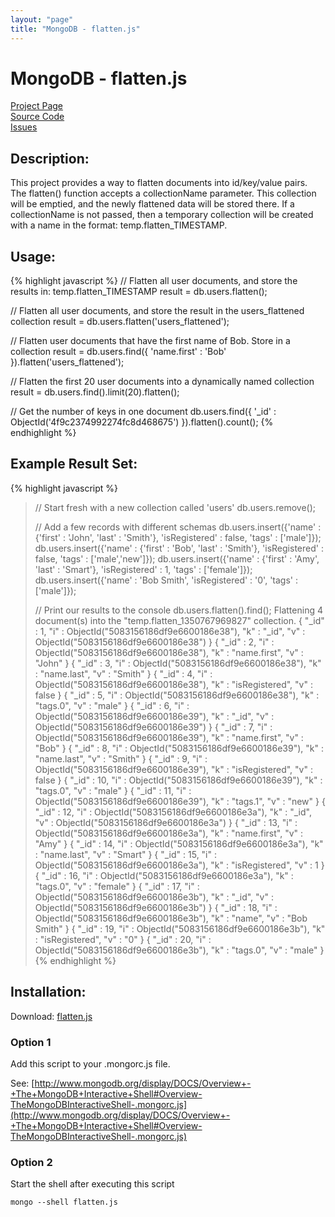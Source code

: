```yaml
---
layout: "page"
title: "MongoDB - flatten.js"
---
```

# MongoDB - flatten.js #

[Project Page](https://www.skratchdot.com/projects/mongodb-flatten/)  
[Source Code](https://github.com/skratchdot/mongodb-flatten/)  
[Issues](https://github.com/skratchdot/mongodb-flatten/issues/)  

## Description: ##

This project provides a way to flatten documents into id/key/value
pairs. The flatten() function accepts a collectionName parameter.
This collection will be emptied, and the newly flattened data will
be stored there. If a collectionName is not passed, then a temporary
collection will be created with a name in the format: temp.flatten_TIMESTAMP.

## Usage: ##

{% highlight javascript %}
// Flatten all user documents, and store the results in: temp.flatten_TIMESTAMP
result = db.users.flatten();

// Flatten all user documents, and store the result in the users_flattened collection
result = db.users.flatten('users_flattened');

// Flatten user documents that have the first name of Bob. Store in a collection
result = db.users.find({ 'name.first' : 'Bob' }).flatten('users_flattened');

// Flatten the first 20 user documents into a dynamically named collection
result = db.users.find().limit(20).flatten();

// Get the number of keys in one document
db.users.find({
	'_id' : ObjectId('4f9c2374992274fc8d468675')
}).flatten().count();
{% endhighlight %}

## Example Result Set: ##

{% highlight javascript %}
> // Start fresh with a new collection called 'users'
> db.users.remove();
> 
> // Add a few records with different schemas
> db.users.insert({'name' : {'first' : 'John', 'last' : 'Smith'}, 'isRegistered' : false, 'tags' : ['male']});
> db.users.insert({'name' : {'first' : 'Bob', 'last' : 'Smith'}, 'isRegistered' : false, 'tags' : ['male','new']});
> db.users.insert({'name' : {'first' : 'Amy', 'last' : 'Smart'}, 'isRegistered' : 1, 'tags' : ['female']});
> db.users.insert({'name' : 'Bob Smith', 'isRegistered' : '0', 'tags' : ['male']});
> 
> // Print our results to the console
> db.users.flatten().find();
Flattening 4 document(s) into the "temp.flatten_1350767969827" collection.
{ "_id" : 1, "i" : ObjectId("5083156186df9e6600186e38"), "k" : "_id", "v" : ObjectId("5083156186df9e6600186e38") }
{ "_id" : 2, "i" : ObjectId("5083156186df9e6600186e38"), "k" : "name.first", "v" : "John" }
{ "_id" : 3, "i" : ObjectId("5083156186df9e6600186e38"), "k" : "name.last", "v" : "Smith" }
{ "_id" : 4, "i" : ObjectId("5083156186df9e6600186e38"), "k" : "isRegistered", "v" : false }
{ "_id" : 5, "i" : ObjectId("5083156186df9e6600186e38"), "k" : "tags.0", "v" : "male" }
{ "_id" : 6, "i" : ObjectId("5083156186df9e6600186e39"), "k" : "_id", "v" : ObjectId("5083156186df9e6600186e39") }
{ "_id" : 7, "i" : ObjectId("5083156186df9e6600186e39"), "k" : "name.first", "v" : "Bob" }
{ "_id" : 8, "i" : ObjectId("5083156186df9e6600186e39"), "k" : "name.last", "v" : "Smith" }
{ "_id" : 9, "i" : ObjectId("5083156186df9e6600186e39"), "k" : "isRegistered", "v" : false }
{ "_id" : 10, "i" : ObjectId("5083156186df9e6600186e39"), "k" : "tags.0", "v" : "male" }
{ "_id" : 11, "i" : ObjectId("5083156186df9e6600186e39"), "k" : "tags.1", "v" : "new" }
{ "_id" : 12, "i" : ObjectId("5083156186df9e6600186e3a"), "k" : "_id", "v" : ObjectId("5083156186df9e6600186e3a") }
{ "_id" : 13, "i" : ObjectId("5083156186df9e6600186e3a"), "k" : "name.first", "v" : "Amy" }
{ "_id" : 14, "i" : ObjectId("5083156186df9e6600186e3a"), "k" : "name.last", "v" : "Smart" }
{ "_id" : 15, "i" : ObjectId("5083156186df9e6600186e3a"), "k" : "isRegistered", "v" : 1 }
{ "_id" : 16, "i" : ObjectId("5083156186df9e6600186e3a"), "k" : "tags.0", "v" : "female" }
{ "_id" : 17, "i" : ObjectId("5083156186df9e6600186e3b"), "k" : "_id", "v" : ObjectId("5083156186df9e6600186e3b") }
{ "_id" : 18, "i" : ObjectId("5083156186df9e6600186e3b"), "k" : "name", "v" : "Bob Smith" }
{ "_id" : 19, "i" : ObjectId("5083156186df9e6600186e3b"), "k" : "isRegistered", "v" : "0" }
{ "_id" : 20, "i" : ObjectId("5083156186df9e6600186e3b"), "k" : "tags.0", "v" : "male" }
{% endhighlight %}

## Installation: ##

Download: [flatten.js](https://github.com/skratchdot/mongodb-flatten/raw/master/flatten.js)

### Option 1 ###

Add this script to your .mongorc.js file.  

See: [http://www.mongodb.org/display/DOCS/Overview+-+The+MongoDB+Interactive+Shell#Overview-TheMongoDBInteractiveShell-.mongorc.js](http://www.mongodb.org/display/DOCS/Overview+-+The+MongoDB+Interactive+Shell#Overview-TheMongoDBInteractiveShell-.mongorc.js)

### Option 2 ###

Start the shell after executing this script  

    mongo --shell flatten.js
